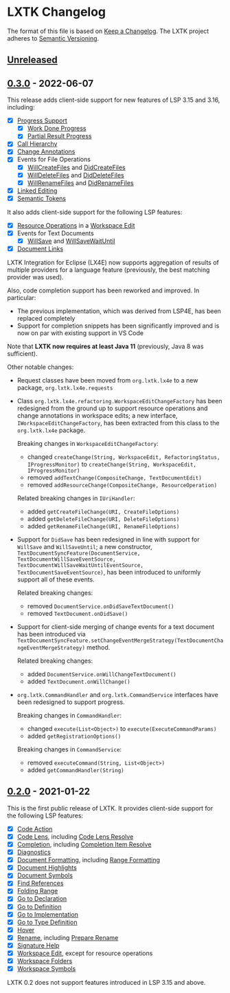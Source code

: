 # LXTK Changelog

The format of this file is based on [Keep a Changelog](https://keepachangelog.com/en/1.0.0/).
The LXTK project adheres to [Semantic Versioning](https://semver.org/spec/v2.0.0.html).

## [Unreleased]

## [0.3.0] - 2022-06-07

This release adds client-side support for new features of LSP 3.15 and 3.16,
including:

- [x] [Progress Support](https://microsoft.github.io/language-server-protocol/specifications/specification-current/#progress)
   - [x] [Work Done Progress](https://microsoft.github.io/language-server-protocol/specifications/specification-current/#workDoneProgress)
   - [x] [Partial Result Progress](https://microsoft.github.io/language-server-protocol/specifications/specification-current/#partialResults)
- [x] [Call Hierarchy](https://microsoft.github.io/language-server-protocol/specifications/specification-current/#textDocument_prepareCallHierarchy)
- [x] [Change Annotations](https://microsoft.github.io/language-server-protocol/specifications/lsp/3.17/specification/#changeAnnotation)
- [x] Events for File Operations
  - [x] [WillCreateFiles](https://microsoft.github.io/language-server-protocol/specifications/specification-current/#workspace_willCreateFiles)
and [DidCreateFiles](https://microsoft.github.io/language-server-protocol/specifications/specification-current/#workspace_didCreateFiles)
  - [x] [WillDeleteFiles](https://microsoft.github.io/language-server-protocol/specifications/specification-current/#workspace_willDeleteFiles)
and [DidDeleteFiles](https://microsoft.github.io/language-server-protocol/specifications/specification-current/#workspace_didDeleteFiles)
  - [x] [WillRenameFiles](https://microsoft.github.io/language-server-protocol/specifications/specification-current/#workspace_willRenameFiles)
and [DidRenameFiles](https://microsoft.github.io/language-server-protocol/specifications/specification-current/#workspace_didRenameFiles)
- [x] [Linked Editing](https://microsoft.github.io/language-server-protocol/specifications/specification-current/#textDocument_linkedEditingRange)
- [x] [Semantic Tokens](https://microsoft.github.io/language-server-protocol/specifications/specification-current/#textDocument_semanticTokens)

It also adds client-side support for the following LSP features:

- [x] [Resource Operations](https://microsoft.github.io/language-server-protocol/specifications/specification-current/#resourceChanges)
in a [Workspace Edit](https://microsoft.github.io/language-server-protocol/specifications/specification-current/#workspaceEdit)
- [x] Events for Text Documents
  - [x] [WillSave](https://microsoft.github.io/language-server-protocol/specifications/specification-current/#textDocument_willSave)
and [WillSaveWaitUntil](https://microsoft.github.io/language-server-protocol/specifications/specification-current/#textDocument_willSaveWaitUntil)
- [x] [Document Links](https://microsoft.github.io/language-server-protocol/specifications/specification-current/#textDocument_documentLink)

LXTK Integration for Eclipse (LX4E) now supports aggregation of results of
multiple providers for a language feature (previously, the best matching
provider was used).

Also, code completion support has been reworked and improved. In particular:

- The previous implementation, which was derived from LSP4E,
has been replaced completely
- Support for completion snippets has been significantly improved
and is now on par with existing support in VS Code

Note that __LXTK now requires at least Java 11__ (previously, Java 8 was sufficient).

Other notable changes:

- Request classes have been moved from `org.lxtk.lx4e` to a new package,
`org.lxtk.lx4e.requests`

- Class `org.lxtk.lx4e.refactoring.WorkspaceEditChangeFactory` has been redesigned
from the ground up to support resource operations and change annotations in
workspace edits; a new interface, `IWorkspaceEditChangeFactory`,
has been extracted from this class to the `org.lxtk.lx4e` package.

  Breaking changes in `WorkspaceEditChangeFactory`:
  - changed `createChange(String, WorkspaceEdit, RefactoringStatus, IProgressMonitor)`
    to `createChange(String, WorkspaceEdit, IProgressMonitor)`
  - removed `addTextChange(CompositeChange, TextDocumentEdit)`
  - removed `addResourceChange(CompositeChange, ResourceOperation)`

  Related breaking changes in `IUriHandler`:
  - added `getCreateFileChange(URI, CreateFileOptions)`
  - added `getDeleteFileChange(URI, DeleteFileOptions)`
  - added `getRenameFileChange(URI, RenameFileOptions)`

- Support for `DidSave` has been redesigned in line with support for `WillSave`
and `WillSaveUntil`;  a new constructor,
`TextDocumentSyncFeature(DocumentService, TextDocumentWillSaveEventSource, TextDocumentWillSaveWaitUntilEventSource, TextDocumentSaveEventSource)`,
has been introduced to uniformly support all of these events.

  Related breaking changes:
  - removed `DocumentService.onDidSaveTextDocument()`
  - removed `TextDocument.onDidSave()`

- Support for client-side merging of change events for a text document has been
introduced via
`TextDocumentSyncFeature.setChangeEventMergeStrategy(TextDocumentChangeEventMergeStrategy)`
method.

  Related breaking changes:
  - added `DocumentService.onWillChangeTextDocument()`
  - added `TextDocument.onWillChange()`

- `org.lxtk.CommandHandler` and `org.lxtk.CommandService` interfaces
have been redesigned to support progress.

  Breaking changes in `CommandHandler`:
  - changed `execute(List<Object>)` to `execute(ExecuteCommandParams)`
  - added `getRegistrationOptions()`

  Breaking changes in `CommandService`:
  - removed `executeCommand(String, List<Object>)`
  - added `getCommandHandler(String)`

## [0.2.0] - 2021-01-22

This is the first public release of LXTK. It provides client-side support for
the following LSP features:

- [x] [Code Action](https://microsoft.github.io/language-server-protocol/specifications/specification-current/#textDocument_codeAction)
- [x] [Code Lens](https://microsoft.github.io/language-server-protocol/specifications/specification-current/#textDocument_codeLens),
including [Code Lens Resolve](https://microsoft.github.io/language-server-protocol/specifications/specification-current/#codeLens_resolve)
- [x] [Completion](https://microsoft.github.io/language-server-protocol/specifications/specification-current/#textDocument_completion),
including [Completion Item Resolve](https://microsoft.github.io/language-server-protocol/specifications/specification-current/#completionItem_resolve)
- [x] [Diagnostics](https://microsoft.github.io/language-server-protocol/specifications/specification-current/#textDocument_publishDiagnostics)
- [x] [Document Formatting](https://microsoft.github.io/language-server-protocol/specifications/specification-current/#textDocument_formatting),
including [Range Formatting](https://microsoft.github.io/language-server-protocol/specifications/specification-current/#textDocument_rangeFormatting)
- [x] [Document Highlights](https://microsoft.github.io/language-server-protocol/specifications/specification-current/#textDocument_documentHighlight)
- [x] [Document Symbols](https://microsoft.github.io/language-server-protocol/specifications/specification-current/#textDocument_documentSymbol)
- [x] [Find References](https://microsoft.github.io/language-server-protocol/specifications/specification-current/#textDocument_references)
- [x] [Folding Range](https://microsoft.github.io/language-server-protocol/specifications/specification-current/#textDocument_foldingRange)
- [x] [Go to Declaration](https://microsoft.github.io/language-server-protocol/specifications/specification-current/#textDocument_declaration)
- [x] [Go to Definition](https://microsoft.github.io/language-server-protocol/specifications/specification-current/#textDocument_definition)
- [x] [Go to Implementation](https://microsoft.github.io/language-server-protocol/specifications/specification-current/#textDocument_implementation)
- [x] [Go to Type Definition](https://microsoft.github.io/language-server-protocol/specifications/specification-current/#textDocument_typeDefinition)
- [x] [Hover](https://microsoft.github.io/language-server-protocol/specifications/specification-current/#textDocument_hover)
- [x] [Rename](https://microsoft.github.io/language-server-protocol/specifications/specification-current/#textDocument_rename),
including [Prepare Rename](https://microsoft.github.io/language-server-protocol/specifications/specification-current/#textDocument_prepareRename)
- [x] [Signature Help](https://microsoft.github.io/language-server-protocol/specifications/specification-current/#textDocument_signatureHelp)
- [x] [Workspace Edit](https://microsoft.github.io/language-server-protocol/specifications/specification-current/#workspace_applyEdit),
except for resource operations
- [x] [Workspace Folders](https://microsoft.github.io/language-server-protocol/specifications/specification-current/#workspace_workspaceFolders)
- [x] [Workspace Symbols](https://microsoft.github.io/language-server-protocol/specifications/specification-current/#workspace_symbol)

LXTK 0.2 does not support features introduced in LSP 3.15 and above.

[Unreleased]: https://github.com/lxtk-org/lxtk/compare/v0.3...HEAD
[0.3.0]: https://github.com/lxtk-org/lxtk/releases/tag/v0.3
[0.2.0]: https://github.com/lxtk-org/lxtk/releases/tag/v0.2
